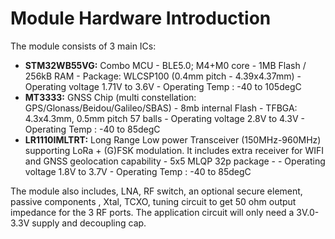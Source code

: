 # Module Hardware Introduction

The module consists of 3 main ICs:

* **STM32WB55VG:**  Combo MCU - BLE5.0; M4+M0 core - 1MB Flash / 256kB RAM - Package: WLCSP100 (0.4mm pitch - 4.39x4.37mm) - Operating voltage 1.71V to 3.6V - Operating Temp : -40 to 105degC
* **MT3333:** GNSS Chip (multi constellation: GPS/Glonass/Beidou/Galileo/SBAS) -  8mb internal Flash - TFBGA: 4.3x4.3mm, 0.5mm pitch  57 balls - Operating voltage 2.8V to 4.3V - Operating Temp : -40 to 85degC
* **LR1110IMLTRT:** Long Range Low power Transceiver (150MHz-960MHz) supporting LoRa + (G)FSK modulation. It includes extra receiver for WIFI and GNSS geolocation capability - 5x5 MLQP 32p package - - Operating voltage 1.8V to 3.7V - Operating Temp : -40 to 85degC

The module also includes, LNA, RF switch, an optional secure element,  passive components , Xtal, TCXO, tuning circuit to get 50 ohm output impedance for the 3 RF ports. The application circuit will only need a 3V.0-3.3V supply and  decoupling cap. 
